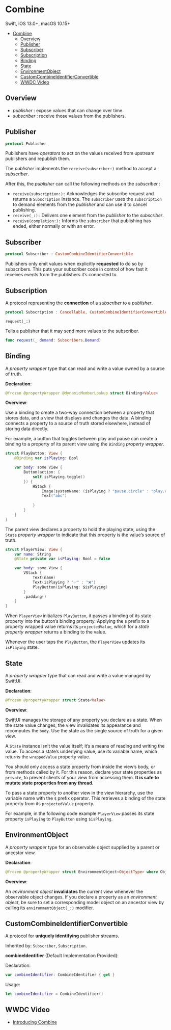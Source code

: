 # Combine

Swift, iOS 13.0+, macOS 10.15+

- [Combine](#combine)
  - [Overview](#overview)
  - [Publisher](#publisher)
  - [Subscriber](#subscriber)
  - [Subscription](#subscription)
  - [Binding](#binding)
  - [State](#state)
  - [EnvironmentObject](#environmentobject)
  - [CustomCombineIdentifierConvertible](#customcombineidentifierconvertible)
  - [WWDC Video](#wwdc-video)

## Overview

- *publisher* : expose values that can change over time.
- *subscriber* : receive those values from the publishers.

## Publisher

```swift
protocol Publisher
```

Publishers have *operators* to act on the values received from upstream publishers and republish them.

The *publisher* implements the `receive(subscriber:)` method to accept a *subscriber*.

After this, the *publisher* can call the following methods on the *subscriber* :

- `receive(subscription:):` Acknowledges the subscribe request and returns a `Subscription` instance. The `subscriber` uses the `subscription` to demand elements from the *publisher* and can use it to cancel publishing.
- `receive(_:):` Delivers one element from the *publisher* to the *subscriber*.
- `receive(completion:):` Informs the `subscriber` that publishing has ended, either normally or with an error.

## Subscriber

```swift
protocol Subscriber : CustomCombineIdentifierConvertible
```

Publishers only emit values when explicitly **requested** to do so by subscribers. This puts your subscriber code in control of how fast it receives events from the publishers it’s connected to.

## Subscription

A protocol representing the **connection** of a *subscriber* to a *publisher*.

```swift
protocol Subscription : Cancellable, CustomCombineIdentifierConvertible
```

`request(_:)`

Tells a publisher that it may send more values to the subscriber.

```swift
func request(_ demand: Subscribers.Demand)
```

## Binding

A *property wrapper* type that can read and write a value owned by a source of truth.

**Declaration**:

```swift
@frozen @propertyWrapper @dynamicMemberLookup struct Binding<Value>
```

**Overview**:

Use a binding to create a two-way connection between a property that stores data, and a view that displays and changes the data. A binding connects a property to a source of truth stored elsewhere, instead of storing data directly.

For example, a button that toggles between play and pause can create a binding to a property of its parent view using the `Binding` *property wrapper*.

```swift
struct PlayButton: View {
    @Binding var isPlaying: Bool

    var body: some View {
        Button(action: {
            self.isPlaying.toggle()
        }) {
            HStack {
                Image(systemName: (isPlaying ? "pause.circle" : "play.circle"))
                Text("abc")
                
            }
        }
    }
}
```

The parent view declares a property to hold the playing state, using the `State` *property wrapper* to indicate that this property is the value’s source of truth.

```swift
struct PlayerView: View {
    var name: String
    @State private var isPlaying: Bool = false

    var body: some View {
        VStack {
            Text(name)
            Text(isPlaying ? "✅" : "❌")
            PlayButton(isPlaying: $isPlaying)
        }
        .padding()
    }
}
```

When `PlayerView` initializes `PlayButton`, it passes a binding of its state property into the button’s binding property. Applying the `$` prefix to a property wrapped value returns its `projectedValue`, which for a *state property wrapper* returns a binding to the value.

Whenever the user taps the `PlayButton`, the `PlayerView` updates its `isPlaying` state.

## State

A *property wrapper* type that can read and write a value managed by SwiftUI.

**Declaration**:

```swift
@frozen @propertyWrapper struct State<Value>
```

**Overview**:

SwiftUI manages the storage of any property you declare as a state. When the state value changes, the view invalidates its appearance and recomputes the `body`. Use the state as the single source of truth for a given view.

A `State` instance isn’t the value itself; it’s a means of reading and writing the value. To access a state’s underlying value, use its variable name, which returns the `wrappedValue` property value.

You should only access a state property from inside the view’s body, or from methods called by it. For this reason, declare your state properties as `private`, to prevent clients of your view from accessing them. **It is safe to mutate state properties from any thread.**

To pass a state property to another view in the view hierarchy, use the variable name with the `$` prefix operator. This retrieves a binding of the state property from its `projectedValue` property.

For example, in the following code example `PlayerView` passes its state property `isPlaying` to `PlayButton` using `$isPlaying`.

## EnvironmentObject

A *property wrapper* type for an observable object supplied by a parent or ancestor view.

**Declaration**:

```swift
@frozen @propertyWrapper struct EnvironmentObject<ObjectType> where ObjectType : ObservableObject
```

**Overview**:

An *environment object* **invalidates** the current view whenever the observable object changes. If you declare a property as an *environment object*, be sure to set a corresponding model object on an ancestor view by calling its `environmentObject(_:)` modifier.

## CustomCombineIdentifierConvertible

A protocol for **uniquely identifying** publisher streams.

Inherited by: `Subscriber`, `Subscription`.

**combineIdentifier** (Default Implementation Provided):

Declaration:

```swift
var combineIdentifier: CombineIdentifier { get }
```

Usage:

```swift
let combineIdentifier = CombineIdentifier()
```

## WWDC Video

- [Introducing Combine](https://developer.apple.com/videos/play/wwdc2019/722/)
